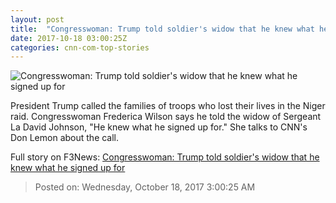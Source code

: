 ```yaml
---
layout: post
title:  "Congresswoman: Trump told soldier's widow that he knew what he signed up for"
date: 2017-10-18 03:00:25Z
categories: cnn-com-top-stories
---
```


![Congresswoman: Trump told soldier's widow that he knew what he signed up for](http://cdn.cnn.com/cnnnext/dam/assets/171017223532-sergeant-la-david-johnson-super-tease.jpg)

President Trump called the families of troops who lost their lives in the Niger raid. Congresswoman Frederica Wilson says he told the widow of Sergeant La David Johnson, "He knew what he signed up for." She talks to CNN's Don Lemon about the call.


Full story on F3News: [Congresswoman: Trump told soldier's widow that he knew what he signed up for](http://www.f3nws.com/n/VceZrH)

> Posted on: Wednesday, October 18, 2017 3:00:25 AM
